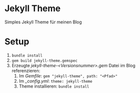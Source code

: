 # Jekyll Theme

Simples Jekyll Theme für meinen Blog

# Setup

1. `bundle install`
2. `gem build jekyll-theme.gemspec`
3. Erzeugte _jekyll-theme-\<Versionsnummer\>.gem_ Datei im Blog referenzieren:
   1. Im _Gemfile_: `gem "jekyll-theme", path: "<Pfad>"`
   2. Im _\_config.yml_: `theme: jekyll-theme`
   3. Theme installieren: `bundle install`

